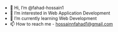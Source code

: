 - 👋 Hi, I’m @fahad-hossain1
- 👀 I’m interested in Web Application Development
- 🌱 I’m currently learning Web Development
- 📫 How to reach me  - hossainnfahad1@gmail.com
